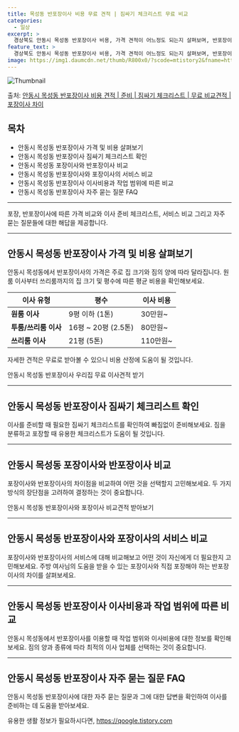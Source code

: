 ```yaml
---
title: 목성동 반포장이사 비용 무료 견적 | 짐싸기 체크리스트 무료 비교
categories:
  - 일상
excerpt: >
  경상북도 안동시 목성동 반포장이사 비용, 가격 견적이 어느정도 되는지 살펴보며, 반포장이사를 준비함에 있어 짐싸기 준비 체크리스트가 무엇인지 보겠습니다. 마지막으로 포장이사와 차이점을 통해 무료 비교견적으로 어떤 것이 더 합리적인 선택인지 공유 드립니다.안동시 목성동 포장이사 견적 샘플 보기 👈 클릭안동시 목성동 포장이사 가격 살펴보기 👈 클릭안동시 목성동 반포장이사 평균 이사 비용평수안동시 목성동 평균 이사 비용원룸 이사9평 이하 (1톤)30만원~투룸/쓰리룸 이사16평 ~ 20평 (2.5톤)80만원~쓰리룸 이사21평 (5톤) ~110만원~우리집 무료 이사견적 받기 👈 클릭안동시 목성동 이사 업체의 포장 vs 반포장 이사 비용 및 서비스 비교포장 vs 반포장: 어떤 것을 선택해야 할까요?포장이사는 ..
feature_text: >
  경상북도 안동시 목성동 반포장이사 비용, 가격 견적이 어느정도 되는지 살펴보며, 반포장이사를 준비함에 있어 짐싸기 준비 체크리스트가 무엇인지 보겠습니다. 마지막으로 포장이사와 차이점을 통해 무료 비교견적으로 어떤 것이 더 합리적인 선택인지 공유 드립니다.안동시 목성동 포장이사 견적 샘플 보기 👈 클릭안동시 목성동 포장이사 가격 살펴보기 👈 클릭안동시 목성동 반포장이사 평균 이사 비용평수안동시 목성동 평균 이사 비용원룸 이사9평 이하 (1톤)30만원~투룸/쓰리룸 이사16평 ~ 20평 (2.5톤)80만원~쓰리룸 이사21평 (5톤) ~110만원~우리집 무료 이사견적 받기 👈 클릭안동시 목성동 이사 업체의 포장 vs 반포장 이사 비용 및 서비스 비교포장 vs 반포장: 어떤 것을 선택해야 할까요?포장이사는 ..
image: https://img1.daumcdn.net/thumb/R800x0/?scode=mtistory2&fname=https%3A%2F%2Fblog.kakaocdn.net%2Fdn%2FcjwtHU%2FbtsHcSeUn36%2FdqB8GH1V4yu4auwUgk0qD1%2Fimg.webp
---
```


![Thumbnail](https://img1.daumcdn.net/thumb/R800x0/?scode=mtistory2&fname=https%3A%2F%2Fblog.kakaocdn.net%2Fdn%2FcjwtHU%2FbtsHcSeUn36%2FdqB8GH1V4yu4auwUgk0qD1%2Fimg.webp)

<p>출처: <a href="https://qoogle.tistory.com/9456" rel="dofollow">안동시 목성동 반포장이사 비용 견적 | 준비 | 짐싸기 체크리스트 | 무료 비교견적 | 포장이사 차이</a> </p>

## 목차

  * 안동시 목성동 반포장이사 가격 및 비용 살펴보기
  * 안동시 목성동 반포장이사 짐싸기 체크리스트 확인
  * 안동시 목성동 포장이사와 반포장이사 비교
  * 안동시 목성동 반포장이사와 포장이사의 서비스 비교
  * 안동시 목성동 반포장이사 이사비용과 작업 범위에 따른 비교
  * 안동시 목성동 반포장이사 자주 묻는 질문 FAQ

* * *

포장, 반포장이사에 따른 가격 비교와 이사 준비 체크리스트, 서비스 비교 그리고 자주 묻는 질문들에 대한 해답을 제공합니다.

* * *

## 안동시 목성동 반포장이사 가격 및 비용 살펴보기

안동시 목성동에서 반포장이사의 가격은 주로 집 크기와 짐의 양에 따라 달라집니다. 원룸 이사부터 쓰리룸까지의 집 크기 및 평수에 따른 평균
비용을 확인해보세요.

**이사 유형** | **평수** | **이사 비용**  
---|---|---  
**원룸 이사** | 9평 이하 (1톤) | 30만원~  
**투룸/쓰리룸 이사** | 16평 ~ 20평 (2.5톤) | 80만원~  
**쓰리룸 이사** | 21평 (5톤) | 110만원~  
  
자세한 견적은 무료로 받아볼 수 있으니 비용 산정에 도움이 될 것입니다.

안동시 목성동 반포장이사 우리집 무료 이사견적 받기

* * *

## 안동시 목성동 반포장이사 짐싸기 체크리스트 확인

이사를 준비할 때 필요한 짐싸기 체크리스트를 확인하여 빠짐없이 준비해보세요. 짐을 분류하고 포장할 때 유용한 체크리스트가 도움이 될
것입니다.

* * *

## 안동시 목성동 포장이사와 반포장이사 비교

포장이사와 반포장이사의 차이점을 비교하여 어떤 것을 선택할지 고민해보세요. 두 가지 방식의 장단점을 고려하여 결정하는 것이 중요합니다.

안동시 목성동 반포장이사와 포장이사 비교견적 받아보기

* * *

## 안동시 목성동 반포장이사와 포장이사의 서비스 비교

포장이사와 반포장이사의 서비스에 대해 비교해보고 어떤 것이 자신에게 더 필요한지 고민해보세요. 주방 여사님의 도움을 받을 수 있는 포장이사와
직접 포장해야 하는 반포장이사의 차이를 살펴보세요.

* * *

## 안동시 목성동 반포장이사 이사비용과 작업 범위에 따른 비교

안동시 목성동에서 반포장이사를 이용할 때 작업 범위와 이사비용에 대한 정보를 확인해보세요. 짐의 양과 종류에 따라 최적의 이사 업체를
선택하는 것이 중요합니다.

* * *

## 안동시 목성동 반포장이사 자주 묻는 질문 FAQ

안동시 목성동 반포장이사에 대한 자주 묻는 질문과 그에 대한 답변을 확인하여 이사를 준비하는 데 도움을 받아보세요.

 

유용한 생활 정보가 필요하시다면, <a href="https://qoogle.tistory.com" rel="dofollow">https://qoogle.tistory.com</a>


